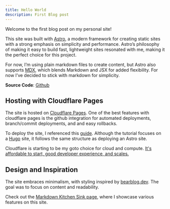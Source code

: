 ```yaml
---
title: Hello World
description: First Blog post
---
```


Welcome to the first blog post on my personal site!

This site was built with [Astro](https://astro.build/), a modern framework for creating static sites with a strong emphasis on simplicity and performance. Astro’s philosophy of making it easy to build fast, lightweight sites resonated with me, making it the perfect choice for this project.

For now, I’m using plain markdown files to create content, but Astro also supports [MDX](https://docs.astro.build/en/basics/astro-pages/#markdownmdx-pages), which blends Markdown and JSX for added flexibility. For now I’ve decided to stick with markdown for simplicity.

**Source Code**: [Github](https://github.com/iamvictorli/iamvictorli.com)

## Hosting with Cloudflare Pages

The site is hosted on [Cloudflare Pages](https://pages.cloudflare.com/). One of the best features with cloudflare pages is the github integration for automated deployments, branch/commit deployments, and and easy rollbacks.

To deploy the site, I referenced this [guide](https://tanis.codes/posts/deploy-hugo-website-to-cloudflare/). Although the tutorial focuses on a [Hugo](https://gohugo.io/) site, it follows the same structure as deploying an Astro site.

Cloudflare is starting to be my goto choice for cloud and compute. [It's affordable to start, good developer experience, and scales.](https://www.youtube.com/watch?v=DJtOn_Vt1uw)

## Design and Inspiration

The site embraces minimalism, with styling inspired by [bearblog.dev](https://bearblog.dev). The goal was to focus on content and readability.

Check out the [Markdown Kitchen Sink page](/kitchen-sink), where I showcase various features on this site.
